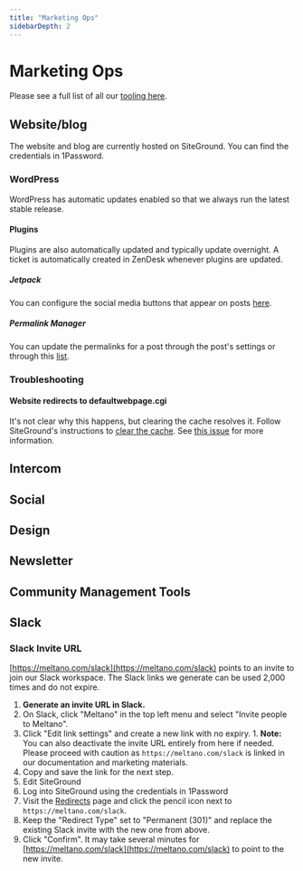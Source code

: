 ```yaml
---
title: "Marketing Ops"
sidebarDepth: 2
---
```



# Marketing Ops

Please see a full list of all our [tooling here](https://meltano.com/handbook/tech-stack/).

## Website/blog

The website and blog are currently hosted on SiteGround. You can find the credentials in 1Password.

### WordPress

WordPress has automatic updates enabled so that we always run the latest stable release.

#### Plugins

Plugins are also automatically updated and typically update overnight. A ticket is automatically created in ZenDesk whenever plugins are updated.

##### Jetpack

You can configure the social media buttons that appear on posts [here](https://meltano.com/blog/wp-admin/options-general.php?page=sharing).

##### Permalink Manager

You can update the permalinks for a post through the post's settings or through this [list](https://meltano.com/blog/wp-admin/tools.php?page=permalink-manager).

### Troubleshooting

#### Website redirects to defaultwebpage.cgi

It's not clear why this happens, but clearing the cache resolves it. Follow SiteGround's instructions to [clear the cache](https://www.siteground.com/kb/clear-site-cache/). See [this issue](https://gitlab.com/meltano/meltano/-/issues/2886) for more information.

## Intercom

## Social

## Design

## Newsletter

## Community Management Tools

## Slack

### Slack Invite URL

[https://meltano.com/slack](https://meltano.com/slack) points to an invite to join our Slack workspace. The Slack links we generate can be used 2,000 times and do not expire.

1. **Generate an invite URL in Slack.** 
  1. On Slack, click "Meltano" in the top left menu and select "Invite people to Meltano".
  1. Click "Edit link settings" and create a new link with no expiry.
    1. **Note:** You can also deactivate the invite URL entirely from here if needed. Please proceed with caution as `https://meltano.com/slack` is linked in our documentation and marketing materials.
  1. Copy and save the link for the next step.
1. Edit SiteGround
  1. Log into SiteGround using the credentials in 1Password
  1. Visit the [Redirects](https://tools.siteground.com/redirect) page and click the pencil icon next to `https://meltano.com/slack`.
  1. Keep the "Redirect Type" set to "Permanent (301)" and replace the existing Slack invite with the new one from above.
  1. Click "Confirm". It may take several minutes for [https://meltano.com/slack](https://meltano.com/slack) to point to the new invite.
